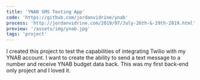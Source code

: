 ```yaml
---
title: 'YNAB SMS Texting App'
code: 'https://github.com/jordanvidrine/ynab'
process: 'http://jordanvidrine.com/2019/07/July-26th-&-29th-2019.html'
preview: '/assets/img/ynab.jpg'
tags: 'project'
---
```

I created this project to test the capabilities of integrating Twilio with my YNAB account. I want to create the ability to send a text message to a number and receive YNAB budget data back. This was my first back-end only project and I loved it.
<!--more-->
